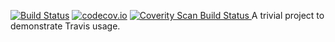 [![Build Status](https://travis-ci.org/sathyamurthyp/travis-demo.svg?branch=master)](https://travis-ci.org/sathyamurthyp/travis-demo)
[![codecov.io](https://codecov.io/github/sathyamurthyp/travis-demo/coverage.svg?branch=master)](https://codecov.io/github/sathyamurthyp/travis-demo?branch=master)
<a href="https://scan.coverity.com/projects/sathyamurthyp-travis-demo">
  <img alt="Coverity Scan Build Status"
       src="https://scan.coverity.com/projects/10122/badge.svg"/>
</a>
A trivial project to demonstrate Travis usage.
